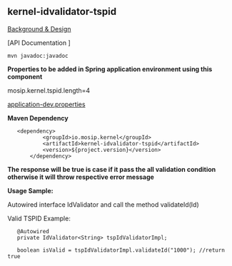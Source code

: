## kernel-idvalidator-tspid

[Background & Design](../../docs/design/kernel/kernel-idvalidator.md)
 

 
[API Documentation ]
 
 ```
 mvn javadoc:javadoc

 ```
 
**Properties to be added in Spring application environment using this component**

mosip.kernel.tspid.length=4

[application-dev.properties](../../config/application-dev.properties)

 
 
 **Maven Dependency**
 
 ```
 	<dependency>
			<groupId>io.mosip.kernel</groupId>
			<artifactId>kernel-idvalidator-tspid</artifactId>
			<version>${project.version}</version>
		</dependency>

 ```
 


**The response will be true is case if it pass the all validation condition otherwise it will throw respective error message**

 

**Usage Sample:**

Autowired interface IdValidator and call the method validateId(Id)

 Valid TSPID  Example:
 
 ```
	@Autowired
	private IdValidator<String> tspIdValidatorImpl;
	
	boolean isValid = tspIdValidatorImpl.validateId("1000"); //return true
	
```




 






